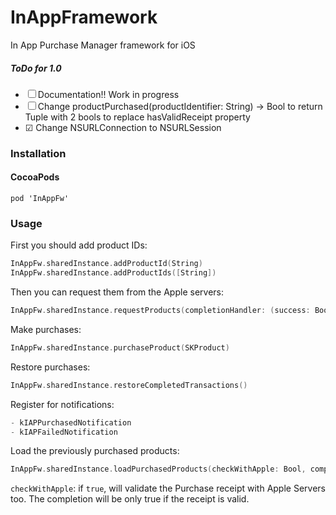 # InAppFramework
In App Purchase Manager framework for iOS

##### ToDo for 1.0

- ☐ Documentation!! Work in progress
- ☐ Change productPurchased(productIdentifier: String) -> Bool to return Tuple with 2 bools to replace hasValidReceipt property
- ☑︎ Change NSURLConnection to NSURLSession

### Installation

#### CocoaPods

```
pod 'InAppFw'
```

### Usage

First you should add product IDs:
```swift
InAppFw.sharedInstance.addProductId(String)
InAppFw.sharedInstance.addProductIds([String])
```

Then you can request them from the Apple servers:
```swift
InAppFw.sharedInstance.requestProducts(completionHandler: (success: Bool, products: [SKProduct]?)
```

Make purchases:
```swift
InAppFw.sharedInstance.purchaseProduct(SKProduct)
```

Restore purchases:
```swift
InAppFw.sharedInstance.restoreCompletedTransactions()
```

Register for notifications:
```swift
- kIAPPurchasedNotification
- kIAPFailedNotification
```

Load the previously purchased products:
```swift
InAppFw.sharedInstance.loadPurchasedProducts(checkWithApple: Bool, completion: ((valid: Bool) -> Void)?)
```
```checkWithApple```: if ```true```, will validate the Purchase receipt with Apple Servers too. The completion will be only true if the receipt is valid.